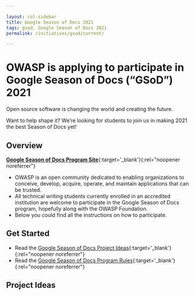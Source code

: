 ```yaml
---

layout: col-sidebar
title: Google Season of Docs 2021
tags: gsod, Google Season of Docs 2021
permalink: /initiatives/gsod/current/

---
```


# OWASP is applying to participate in Google Season of Docs (“GSoD”) 2021

Open source software is changing the world and creating the future.

Want to help shape it? We’re looking for students to join us in making
2021 the best Season of Docs yet!

## Overview

[**Google Season of Docs Program Site**](https://developers.google.com/season-of-docs/){:target='_blank'}{:rel="noopener noreferrer"}

- OWASP is an open community dedicated to enabling organizations to
    conceive, develop, acquire, operate, and maintain applications that
    can be trusted.
- All technical writing students currently enrolled in an accredited institution are
    welcome to participate in the Google Season of Docs program,
    hopefully along with the OWASP Foundation.
- Below you could find all the instructions on how to participate.

## Get Started
* Read the [Google Season of Docs Project Ideas](https://developers.google.com/season-of-docs/docs/project-ideas){:target='_blank'}{:rel="noopener noreferrer"}
* Read the [Google Season of Docs Program Rules](https://developers.google.com/season-of-docs/terms/program-rules){:target='_blank'}{:rel="noopener noreferrer"}

<!-- Please add your project idea to the section below. Use the following format:
---
### OWASP Project Title
Brief description of OWASP project

#### Idea Title 1
Description of idea

#### Idea Title 2
Description of idea

#### Project Mentors
[Name of Mentor](mailto:email_address)

-->
## Project Ideas
